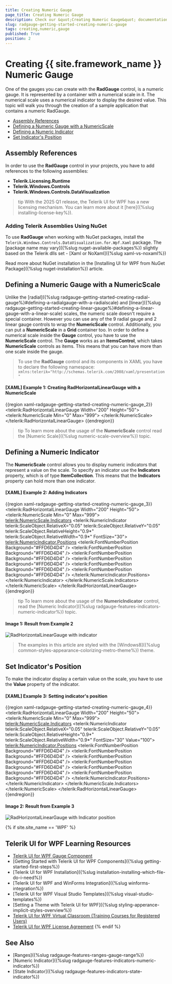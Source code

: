 ```yaml
---
title: Creating Numeric Gauge
page_title: Creating Numeric Gauge
description: Check our &quot;Creating Numeric Gauge&quot; documentation article for the RadGauge {{ site.framework_name }} control.
slug: radgauge-getting-started-creating-numeric-gauge
tags: creating,numeric,gauge
published: True
position: 2
---
```


# Creating {{ site.framework_name }} Numeric Gauge

One of the gauges you can create with the __RadGauge__ control, is a numeric gauge. It is represented by a container with a numerical scale in it. The numerical scale uses a numerical indicator to display the desired value. This topic will walk you through the creation of a sample application that contains a numeric RadGauge.

* [Assembly References](#assembly-references)
* [Defining a Numeric Gauge with a NumericScale](#defining-a-numeric-gauge-with-a-numericscale)
* [Defining a Numeric Indicator](#defining-a-numeric-indicator)
* [Set Indicator's Position](#set-indicators-position)

## Assembly References

In order to use the __RadGauge__ control in your projects, you have to add references to the following assemblies:

* __Telerik.Licensing.Runtime__
* __Telerik.Windows.Controls__
* __Telerik.Windows.Controls.DataVisualization__

>tip With the 2025 Q1 release, the Telerik UI for WPF has a new licensing mechanism. You can learn more about it [here]({%slug installing-license-key%}).

### Adding Telerik Assemblies Using NuGet

To use __RadGauge__ when working with NuGet packages, install the `Telerik.Windows.Controls.DataVisualization.for.Wpf.Xaml` package. The [package name may vary]({%slug nuget-available-packages%}) slightly based on the Telerik dlls set - [Xaml or NoXaml]({%slug xaml-vs-noxaml%})

Read more about NuGet installation in the [Installing UI for WPF from NuGet Package]({%slug nuget-installation%}) article.

## Defining a Numeric Gauge with a NumericScale

Unlike the [radial]({%slug radgauge-getting-started-creating-radial-gauge%}#defining-a-radialgauge-with-a-radialscale) and [linear]({%slug radgauge-getting-started-creating-linear-gauge%}#defining-a-linear-gauge-with-a-linear-scale) scales, the numeric scale doesn't require a special container. However you can use any of the 9 radial gauge and 2 linear gauge controls to wrap the __NumericScale__ control. Additionally, you can put a __NumericScale__ in a __Grid__ container too. In order to define a numerical scale inside the __Gauge__ control, you have to use the __NumericScale__ control. The __Gauge__ works as an __ItemsControl__, which takes __NumericScale__ controls as items. This means that you can have more than one scale inside the gauge.

>To use the __RadGauge__ control and its components in XAML you have to declare the following namespace:
>`xmlns:telerik="http://schemas.telerik.com/2008/xaml/presentation"`

#### __[XAML] Example 1: Creating RadHorizontalLinearGauge with a NumericScale__
{{region xaml-radgauge-getting-started-creating-numeric-gauge_2}}
	<telerik:RadHorizontalLinearGauge Width="200" Height="50">
	    <telerik:NumericScale Min="0" Max="999">
	    </telerik:NumericScale>
	</telerik:RadHorizontalLinearGauge>
{{endregion}}

>tip To learn more about the usage of the __NumericScale__ control read the [Numeric Scale]({%slug numeric-scale-overview%}) topic.

## Defining a Numeric Indicator

The __NumericScale__ control allows you to display numeric indicators that represent a value on the scale. To specify an indicator use the __Indicators__ property, which is of type __ItemCollection__. This means that the __Indicators__ property can hold more than one indicator.

#### __[XAML] Example 2: Adding Indicators__
{{region xaml-radgauge-getting-started-creating-numeric-gauge_3}}
	<telerik:RadHorizontalLinearGauge Width="200" Height="50">
	    <telerik:NumericScale Min="0" Max="999">
	        <telerik:NumericScale.Indicators>
	            <telerik:NumericIndicator telerik:ScaleObject.RelativeX="0.05"
	                                telerik:ScaleObject.RelativeY="0.05"
	                                telerik:ScaleObject.RelativeHeight="0.9*"
	                                telerik:ScaleObject.RelativeWidth="0.9*"
	                                FontSize="30">
	                <telerik:NumericIndicator.Positions>
	                    <telerik:FontNumberPosition Background="#FFD6D4D4" />
	                    <telerik:FontNumberPosition Background="#FFD6D4D4" />
	                    <telerik:FontNumberPosition Background="#FFD6D4D4" />
	                    <telerik:FontNumberPosition Background="#FFD6D4D4" />
	                    <telerik:FontNumberPosition Background="#FFD6D4D4" />
	                    <telerik:FontNumberPosition Background="#FFD6D4D4" />
	                </telerik:NumericIndicator.Positions>
	            </telerik:NumericIndicator>
	        </telerik:NumericScale.Indicators>
	    </telerik:NumericScale>
	</telerik:RadHorizontalLinearGauge>
{{endregion}}

>tip To learn more about the usage of the __NumericIndicator__ control, read the [Numeric Indicator]({%slug radgauge-features-indicators-numeric-indicator%}) topic.

#### __Image 1: Result from Example 2__

![RadHorizontalLinearGauge with indicator](images/RadGauge_GettingStarted_NumericGauge_03.png)

> The examples in this article are styled with the [Windows8]({%slug common-styles-appearance-colorizing-metro-theme%}) theme.

## Set Indicator's Position

To make the indicator display a certain value on the scale, you have to use the __Value__ property of the indicator.

#### __[XAML] Example 3: Setting indicator's position__
{{region xaml-radgauge-getting-started-creating-numeric-gauge_4}}
	<telerik:RadHorizontalLinearGauge Width="200" Height="50">
	    <telerik:NumericScale Min="0" Max="999">
	        <telerik:NumericScale.Indicators>
	            <telerik:NumericIndicator telerik:ScaleObject.RelativeX="0.05"
	                                telerik:ScaleObject.RelativeY="0.05"
	                                telerik:ScaleObject.RelativeHeight="0.9*"
	                                telerik:ScaleObject.RelativeWidth="0.9*"
	                                FontSize="30"
	                                Value="100">
	                <telerik:NumericIndicator.Positions>
	                    <telerik:FontNumberPosition Background="#FFD6D4D4" />
	                    <telerik:FontNumberPosition Background="#FFD6D4D4" />
	                    <telerik:FontNumberPosition Background="#FFD6D4D4" />
	                    <telerik:FontNumberPosition Background="#FFD6D4D4" />
	                    <telerik:FontNumberPosition Background="#FFD6D4D4" />
	                    <telerik:FontNumberPosition Background="#FFD6D4D4" />
	                </telerik:NumericIndicator.Positions>
	            </telerik:NumericIndicator>
	        </telerik:NumericScale.Indicators>
	    </telerik:NumericScale>
	</telerik:RadHorizontalLinearGauge>
{{endregion}}

#### __Image 2: Result from Example 3__

![RadHorizontalLinearGauge with Indicator position](images/RadGauge_GettingStarted_NumericGauge_04.png)

{% if site.site_name == 'WPF' %}
## Telerik UI for WPF Learning Resources

* [Telerik UI for WPF Gauge Component](https://www.telerik.com/products/wpf/gauge.aspx)
* [Getting Started with Telerik UI for WPF Components]({%slug getting-started-first-steps%})
* [Telerik UI for WPF Installation]({%slug installation-installing-which-file-do-i-need%})
* [Telerik UI for WPF and WinForms Integration]({%slug winforms-integration%})
* [Telerik UI for WPF Visual Studio Templates]({%slug visual-studio-templates%})
* [Setting a Theme with Telerik UI for WPF]({%slug styling-apperance-implicit-styles-overview%})
* [Telerik UI for WPF Virtual Classroom (Training Courses for Registered Users)](https://learn.telerik.com/learn/course/external/view/elearning/16/telerik-ui-for-wpf) 
* [Telerik UI for WPF License Agreement](https://www.telerik.com/purchase/license-agreement/wpf-dlw-s)
{% endif %}


## See Also

* [Ranges]({%slug radgauge-features-ranges-gauge-range%})
* [Numeric Indicator]({%slug radgauge-features-indicators-numeric-indicator%})
* [State Indicator]({%slug radgauge-features-indicators-state-indicator%})